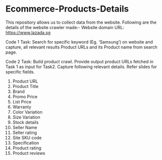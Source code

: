 # Ecommerce-Products-Details
This repository allows us to collect data from the website.
Following are the details of the website crawler made:-
Website domain URL: https://www.lazada.sg 


Code 1 Task:
Search for specific keyword (Eg. ‘Samsung’) on website and capture, all relevant results Product URLs and its Product name from search page. 

Code 2 Task:
Build product crawl. Provide output product URLs fetched in Task 1 as input for Task2.  Capture following relevant details. Refer slides for specific fields.
1.	Product URL
2.	Product Title
3.	Brand
4.	Promo Price
5.	List Price
6.	Warranty
7.	Color Variation
8.	Size Variation
9.	Stock details
10.	Seller Name
11.	Seller rating
12.	Site SKU code
13.	Specification
14.	Product rating
15.	Product reviews

